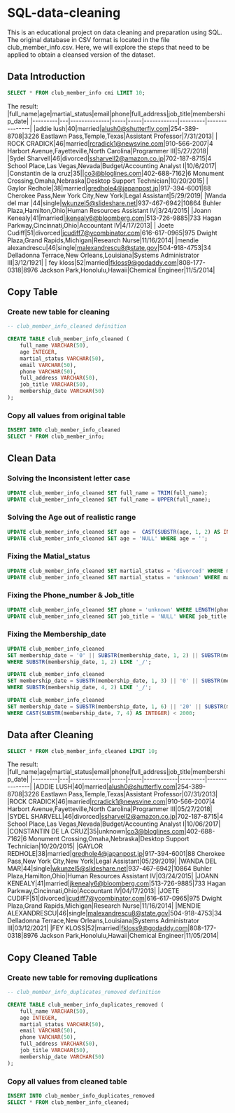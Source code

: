 # SQL-data-cleaning
This is an educational project on data cleaning and preparation using SQL. The original database in CSV format is located in the file club_member_info.csv. Here, we will explore the steps that need to be applied to obtain a cleansed version of the dataset.
## Data Introduction
```sql
SELECT * FROM club_member_info cmi LIMIT 10;
```
The result:
|full_name|age|martial_status|email|phone|full_address|job_title|membership_date|
|---------|---|--------------|-----|-----|------------|---------|---------------|
|addie lush|40|married|alush0@shutterfly.com|254-389-8708|3226 Eastlawn Pass,Temple,Texas|Assistant Professor|7/31/2013|
|      ROCK CRADICK|46|married|rcradick1@newsvine.com|910-566-2007|4 Harbort Avenue,Fayetteville,North Carolina|Programmer III|5/27/2018|
|Sydel Sharvell|46|divorced|ssharvell2@amazon.co.jp|702-187-8715|4 School Place,Las Vegas,Nevada|Budget/Accounting Analyst I|10/6/2017|
|Constantin de la cruz|35||co3@bloglines.com|402-688-7162|6 Monument Crossing,Omaha,Nebraska|Desktop Support Technician|10/20/2015|
|  Gaylor Redhole|38|married|gredhole4@japanpost.jp|917-394-6001|88 Cherokee Pass,New York City,New York|Legal Assistant|5/29/2019|
|Wanda del mar       |44|single|wkunzel5@slideshare.net|937-467-6942|10864 Buhler Plaza,Hamilton,Ohio|Human Resources Assistant IV|3/24/2015|
|Joann Kenealy|41|married|jkenealy6@bloomberg.com|513-726-9885|733 Hagan Parkway,Cincinnati,Ohio|Accountant IV|4/17/2013|
|   Joete Cudiff|51|divorced|jcudiff7@ycombinator.com|616-617-0965|975 Dwight Plaza,Grand Rapids,Michigan|Research Nurse|11/16/2014|
|mendie alexandrescu|46|single|malexandrescu8@state.gov|504-918-4753|34 Delladonna Terrace,New Orleans,Louisiana|Systems Administrator III|3/12/1921|
| fey kloss|52|married|fkloss9@godaddy.com|808-177-0318|8976 Jackson Park,Honolulu,Hawaii|Chemical Engineer|11/5/2014|

## Copy Table
### Create new table for cleaning
```sql
-- club_member_info_cleaned definition

CREATE TABLE club_member_info_cleaned (
	full_name VARCHAR(50),
	age INTEGER,
	martial_status VARCHAR(50),
	email VARCHAR(50),
	phone VARCHAR(50),
	full_address VARCHAR(50),
	job_title VARCHAR(50),
	membership_date VARCHAR(50)
);
```
### Copy all values from original table
```sql
INSERT INTO club_member_info_cleaned 
SELECT * FROM club_member_info;
```
## Clean Data
### Solving the Inconsistent letter case
```sql
UPDATE club_member_info_cleaned SET full_name = TRIM(full_name);
UPDATE club_member_info_cleaned SET full_name = UPPER(full_name);
```
### Solving the Age out of realistic range
```sql
UPDATE club_member_info_cleaned SET age =  CAST(SUBSTR(age, 1, 2) AS INTEGER) WHERE age > 90 AND age <> '';
UPDATE club_member_info_cleaned SET age = 'NULL' WHERE age = '';
```
### Fixing the Matial_status
```sql
UPDATE club_member_info_cleaned SET martial_status = 'divorced' WHERE martial_status  = 'divored';
UPDATE club_member_info_cleaned SET martial_status = 'unknown' WHERE martial_status  = '';
```
### Fixing the Phone_number & Job_title
```sql
UPDATE club_member_info_cleaned SET phone = 'unknown' WHERE LENGTH(phone) < 12;
UPDATE club_member_info_cleaned SET job_title = 'NULL' WHERE job_title = '';
```
### Fixing the Membership_date
```sql
UPDATE club_member_info_cleaned 
SET membership_date = '0' || SUBSTR(membership_date, 1, 2) || SUBSTR(membership_date, 3, 8) 
WHERE SUBSTR(membership_date, 1, 2) LIKE '_/';

UPDATE club_member_info_cleaned 
SET membership_date = SUBSTR(membership_date, 1, 3) || '0' || SUBSTR(membership_date, 4, 2) || SUBSTR(membership_date, 6, 8)
WHERE SUBSTR(membership_date, 4, 2) LIKE '_/';

UPDATE club_member_info_cleaned
SET membership_date = SUBSTR(membership_date, 1, 6) || '20' || SUBSTR(membership_date, 9, 2)
WHERE CAST(SUBSTR(membership_date, 7, 4) AS INTEGER) < 2000;
```
## Data after Cleaning
```sql
SELECT * FROM club_member_info_cleaned LIMIT 10;
```
The result:
|full_name|age|martial_status|email|phone|full_address|job_title|membership_date|
|---------|---|--------------|-----|-----|------------|---------|---------------|
|ADDIE LUSH|40|married|alush0@shutterfly.com|254-389-8708|3226 Eastlawn Pass,Temple,Texas|Assistant Professor|07/31/2013|
|ROCK CRADICK|46|married|rcradick1@newsvine.com|910-566-2007|4 Harbort Avenue,Fayetteville,North Carolina|Programmer III|05/27/2018|
|SYDEL SHARVELL|46|divorced|ssharvell2@amazon.co.jp|702-187-8715|4 School Place,Las Vegas,Nevada|Budget/Accounting Analyst I|10/06/2017|
|CONSTANTIN DE LA CRUZ|35|unknown|co3@bloglines.com|402-688-7162|6 Monument Crossing,Omaha,Nebraska|Desktop Support Technician|10/20/2015|
|GAYLOR REDHOLE|38|married|gredhole4@japanpost.jp|917-394-6001|88 Cherokee Pass,New York City,New York|Legal Assistant|05/29/2019|
|WANDA DEL MAR|44|single|wkunzel5@slideshare.net|937-467-6942|10864 Buhler Plaza,Hamilton,Ohio|Human Resources Assistant IV|03/24/2015|
|JOANN KENEALY|41|married|jkenealy6@bloomberg.com|513-726-9885|733 Hagan Parkway,Cincinnati,Ohio|Accountant IV|04/17/2013|
|JOETE CUDIFF|51|divorced|jcudiff7@ycombinator.com|616-617-0965|975 Dwight Plaza,Grand Rapids,Michigan|Research Nurse|11/16/2014|
|MENDIE ALEXANDRESCU|46|single|malexandrescu8@state.gov|504-918-4753|34 Delladonna Terrace,New Orleans,Louisiana|Systems Administrator III|03/12/2021|
|FEY KLOSS|52|married|fkloss9@godaddy.com|808-177-0318|8976 Jackson Park,Honolulu,Hawaii|Chemical Engineer|11/05/2014|

## Copy Cleaned Table
### Create new table for removing duplications
```sql
-- club_member_info_duplicates_removed definition

CREATE TABLE club_member_info_duplicates_removed (
	full_name VARCHAR(50),
	age INTEGER,
	martial_status VARCHAR(50),
	email VARCHAR(50),
	phone VARCHAR(50),
	full_address VARCHAR(50),
	job_title VARCHAR(50),
	membership_date VARCHAR(50)
);
```
### Copy all values from cleaned table
```sql
INSERT INTO club_member_info_duplicates_removed
SELECT * FROM club_member_info_cleaned;
```
